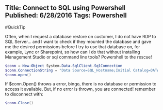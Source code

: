 Title: Connect to SQL using Powershell
Published: 6/28/2016
Tags: Powershell
---

#QuickTip

Often, when I request a database restore on customer, I do not have RDP to SQL Server... and I want to check if they mounted the database and gave me the desired permissions before I try to use that database on, for example, Lync or Sharepoint, so how can I do that without installing Management Studio or sql command line tools? Powershell to the rescue!

```Powershell
$conn = New-Object System.Data.SqlClient.SqlConnection
$conn.ConnectionString = "Data Source=SQL_Hostname;Initial Catalog=DATABASE_NAME;Integrated Security=SSPI;"
$conn.open()
```

If $conn.Open() throws a error, bingo, there is no database or permission to access it available.
But, if no error is thrown, you are connected! remember to disconnect with:

```Powershell
$conn.Close()
```